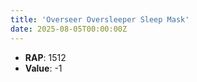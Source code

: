 ```yaml
---
title: 'Overseer Oversleeper Sleep Mask'
date: 2025-08-05T00:00:00Z
---
```

- **RAP**: 1512
- **Value**: -1
